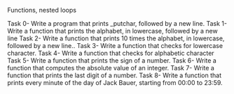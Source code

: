 Functions, nested loops

Task 0- Write a program that prints _putchar, followed by a new line.
Task 1- Write a function that prints the alphabet, in lowercase, followed by a new line
Task 2- Write a function that prints 10 times the alphabet, in lowercase, followed by a new line..
Task 3- Write a function that checks for lowercase character.
Task 4- Write a function that checks for alphabetic character
Task 5- Write a function that prints the sign of a number.
Task 6- Write a function that computes the absolute value of an integer.
Task 7- Write a function that prints the last digit of a number.
Task 8- Write a function that prints every minute of the day of Jack Bauer, starting from 00:00 to 23:59.
